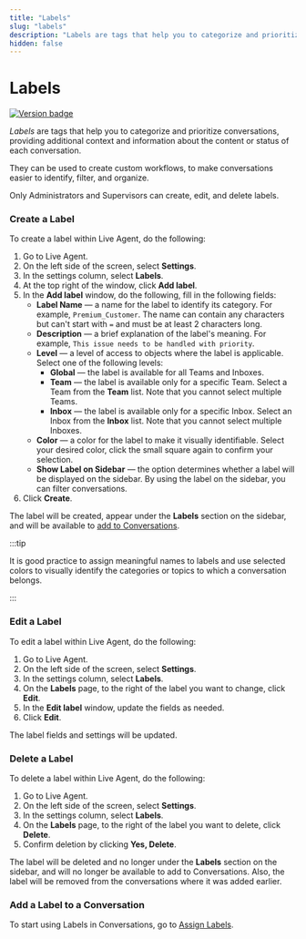 ```yaml
---
title: "Labels" 
slug: "labels"
description: "Labels are tags that help you to categorize and prioritize conversations, providing additional context and information about the content or status of each conversation."
hidden: false 
---
```

# Labels

<a href="Updated"><img src="https://img.shields.io/badge/Updated_in-v4.88-blue" alt="Version badge" /></a>

_Labels_ are tags that help you to categorize and prioritize conversations, providing additional context and information about the content or status of each conversation.

They can be used to create custom workflows, to make conversations easier to identify, filter, and organize.

Only Administrators and Supervisors can create, edit, and delete labels.

### Create a Label

To create a label within Live Agent, do the following:

1. Go to Live Agent.
2. On the left side of the screen, select **Settings**.
3. In the settings column, select **Labels**.
4. At the top right of the window, click **Add label**.
5. In the **Add label** window, do the following, fill in the following fields:
    - **Label Name** — a name for the label to identify its category. For example, `Premium_Customer`. The name can contain any characters but can't start with `=` and must be at least 2 characters long.    
    - **Description** — a brief explanation of the label's meaning. For example, `This issue needs to be handled with priority`.  
    - **Level** — a level of access to objects where the label is applicable. Select one of the following levels: 
        - **Global** — the label is available for all Teams and Inboxes. 
        - **Team** — the label is available only for a specific Team. Select a Team from the **Team** list. Note that you cannot select multiple Teams.
        - **Inbox** — the label is available only for a specific Inbox. Select an Inbox from the **Inbox** list. Note that you cannot select multiple Inboxes.
    - **Color** — a color for the label to make it visually identifiable. Select your desired color, click the small square again to confirm your selection.
    - **Show Label on Sidebar** — the option determines whether a label will be displayed on the sidebar. By using the label on the sidebar, you can filter conversations.
6. Click **Create**.

The label will be created, appear under the **Labels** section on the sidebar, and will be available to [add to Conversations](#add-a-label-to-a-conversation).

:::tip

  It is good practice to assign meaningful names to labels and use selected colors to visually identify the categories or topics to which a conversation belongs.

:::


### Edit a Label

To edit a label within Live Agent, do the following:

1. Go to Live Agent.
2. On the left side of the screen, select **Settings**.
3. In the settings column, select **Labels**.
4. On the **Labels** page, to the right of the label you want to change, click **Edit**. 
5. In the **Edit label** window, update the fields as needed.
6. Click **Edit**.

The label fields and settings will be updated.

### Delete a Label

To delete a label within Live Agent, do the following:

1. Go to Live Agent.
2. On the left side of the screen, select **Settings**.
3. In the settings column, select **Labels**.
4. On the **Labels** page, to the right of the label you want to delete, click **Delete**.
5. Confirm deletion by clicking **Yes, Delete**.

The label will be deleted and no longer under the **Labels** section on the sidebar, and will no longer be available to add to Conversations. Also, the label will be removed from the conversations where it was added earlier.

### Add a Label to a Conversation

To start using Labels in Conversations, go to [Assign Labels](./../conversation/assign-conversations.md#assign-labels).
